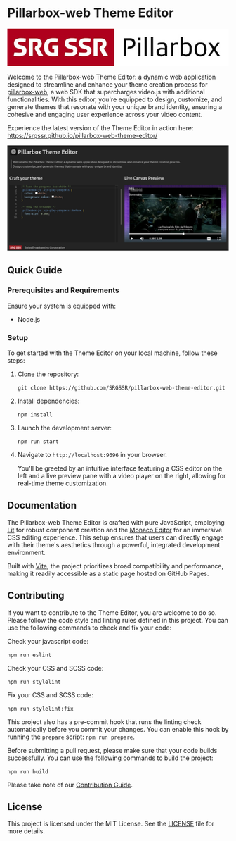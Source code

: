 # Pillarbox-web Theme Editor

[![Pillarbox logo](README-images/logo.jpg)](https://github.com/SRGSSR/pillarbox-web)

Welcome to the Pillarbox-web Theme Editor: a dynamic web application designed to streamline and
enhance your theme creation process for [pillarbox-web][pillarbox-web], a web SDK that supercharges
video.js with additional functionalities. With this editor, you're equipped to design, customize,
and generate themes that resonate with your unique brand identity, ensuring a cohesive and engaging
user experience across your video content.

Experience the latest version of the Theme Editor in action
here: https://srgssr.github.io/pillarbox-web-theme-editor/

![Pillarbox-theme-editor](README-images/screenshot-theme-editor.png)

## Quick Guide

### Prerequisites and Requirements

Ensure your system is equipped with:

- Node.js

### Setup

To get started with the Theme Editor on your local machine, follow these steps:

1. Clone the repository:

    ```shell
    git clone https://github.com/SRGSSR/pillarbox-web-theme-editor.git
    ```

2. Install dependencies:

    ```shell
    npm install
    ```

3. Launch the development server:

    ```shell
    npm run start
    ```

4. Navigate to `http://localhost:9696` in your browser.

   You'll be greeted by an intuitive interface featuring a CSS editor on the left and a live preview
   pane with a video player on the right, allowing for real-time theme customization.

## Documentation

The Pillarbox-web Theme Editor is crafted with pure JavaScript, employing [Lit][lit] for robust
component creation and the [Monaco Editor][monaco-editor] for an immersive CSS editing experience.
This setup ensures that users can directly engage with their theme's aesthetics through a powerful,
integrated development environment.

Built with [Vite][vite], the project prioritizes broad compatibility and performance, making it
readily accessible as a static page hosted on GitHub Pages.

## Contributing

If you want to contribute to the Theme Editor, you are welcome to do so. Please follow the code
style and linting rules defined in this project. You can use the following commands to check and fix
your code:

Check your javascript code:

```shell
npm run eslint
```

Check your CSS and SCSS code:

```shell
npm run stylelint
```

Fix your CSS and SCSS code:

```shell
npm run stylelint:fix
```

This project also has a pre-commit hook that runs the linting check automatically before you commit
your changes. You can enable this hook by running the `prepare` script: `npm run prepare`.

Before submitting a pull request, please make sure that your code builds successfully. You can use
the following commands to build the project:

```shell
npm run build
```

Please take note of our [Contribution Guide](CONTRIBUTING.md).

## License

This project is licensed under the MIT License. See the [LICENSE](../LICENSE) file for more details.

[pillarbox-web]: https://github.com/SRGSSR/pillarbox-web

[git-auth-token]: https://docs.github.com/en/packages/working-with-a-github-packages-registry/working-with-the-npm-registry#authenticating-with-a-personal-access-token

[lit]:https://lit.dev/

[monaco-editor]: https://github.com/microsoft/monaco-editor

[vite]: https://vitejs.dev/

